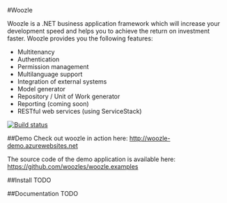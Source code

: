 #Woozle

Woozle is a .NET business application framework which will increase your development speed and helps you to achieve the return on investment faster. Woozle provides you the following features:

* Multitenancy
* Authentication
* Permission management
* Multilanguage support
* Integration of external systems
* Model generator
* Repository / Unit of Work generator
* Reporting (coming soon)
* RESTful web services (using ServiceStack)


[![Build status](https://ci.appveyor.com/api/projects/status?id=b0hyo0w1s3movd6s)](https://ci.appveyor.com/project/woozles-woozle)

##Demo
Check out woozle in action here:  <a href="http://woozle-demo.azurewebsites.net" target="_blank">http://woozle-demo.azurewebsites.net</a>

The source code of the demo application is available here: <a href="https://github.com/woozles/woozle.examples" target="_blank">https://github.com/woozles/woozle.examples</a>

##Install
TODO

##Documentation
TODO
